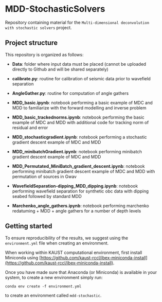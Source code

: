 # MDD-StochasticSolvers

Repository containing material for the `Multi-dimensional deconvolution with stochastic solvers` project.


## Project structure
This repository is organized as follows:

* **Data**: folder where input data must be placed (cannot be uploaded directly to Github and will be shared separately)
* **calibrate.py**: routine for calibration of seismic data prior to wavefield separation
* **AngleGather.py**: routine for computation of angle gathers

* **MDD_basic.ipynb**: notebook performing a basic example of MDC and MDD to familiarize with the forward modelling and inverse problem

* **MDD_basic_trackednorms.ipynb**: notebook performing the basic example of MDC and MDD with additional code for tracking norm of residual and error

* **MDD_stochasticgradient.ipynb**: notebook performing a stochastic gradient descent example of MDC and MDD
* **MDD_minibatchGradient.ipynb**: notebook performing minibatch gradient descent example of MDC and MDD
* **MDD_Permutated_MiniBatch_gradient_descent.ipynb**: notebook performing minibatch gradient descent example of MDC and MDD with permutation of sources in Gwav

* **WavefieldSeparation-dipping_MDD_dipping.ipynb**: notebook performing wavefield separation for synthetic obc data with dipping
seabed followed by standard MDD

* **Marchenko_angle_gathers.ipynb**: notebook performing marchenko redatuming + MDD + angle gathers for a number of depth levels


## Getting started
To ensure reproducibility of the results, we suggest using the `environment.yml` file when creating an environment.

When working within KAUST computational environment, first install Miniconda using [https://github.com/kaust-rccl/ibex-miniconda-install](https://github.com/kaust-rccl/ibex-miniconda-install).

Once you have made sure that Anaconda (or Miniconda) is available in your system, to create a new environment simply run:

```
conda env create -f environment.yml
```

to create an environment called `mdd-stochastic`.
